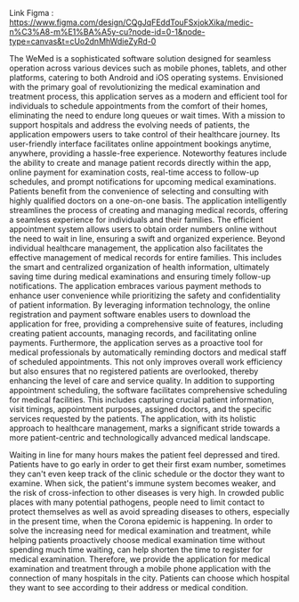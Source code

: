 Link Figma : https://www.figma.com/design/CQgJqFEddTouFSxjokXika/medic-n%C3%A8-m%E1%BA%A5y-cu?node-id=0-1&node-type=canvas&t=cUo2dnMhWdieZyRd-0

The WeMed is a sophisticated software solution designed for seamless operation across various devices such as mobile phones, tablets, and other platforms, catering to both Android and iOS operating systems. Envisioned with the primary goal of revolutionizing the medical examination and treatment process, this application serves as a modern and efficient tool for individuals to schedule appointments from the comfort of their homes, eliminating the need to endure long queues or wait times.
With a mission to support hospitals and address the evolving needs of patients, the application empowers users to take control of their healthcare journey. Its user-friendly interface facilitates online appointment bookings anytime, anywhere, providing a hassle-free experience. Noteworthy features include the ability to create and manage patient records directly within the app, online payment for examination costs, real-time access to follow-up schedules, and prompt notifications for upcoming medical examinations.
Patients benefit from the convenience of selecting and consulting with highly qualified doctors on a one-on-one basis. The application intelligently streamlines the process of creating and managing medical records, offering a seamless experience for individuals and their families. The efficient appointment system allows users to obtain order numbers online without the need to wait in line, ensuring a swift and organized experience.
Beyond individual healthcare management, the application also facilitates the effective management of medical records for entire families. This includes the smart and centralized organization of health information, ultimately saving time during medical examinations and ensuring timely follow-up notifications.
The application embraces various payment methods to enhance user convenience while prioritizing the safety and confidentiality of patient information. By leveraging information technology, the online registration and payment software enables users to download the application for free, providing a comprehensive suite of features, including creating patient accounts, managing records, and facilitating online payments.
Furthermore, the application serves as a proactive tool for medical professionals by automatically reminding doctors and medical staff of scheduled appointments. This not only improves overall work efficiency but also ensures that no registered patients are overlooked, thereby enhancing the level of care and service quality.
In addition to supporting appointment scheduling, the software facilitates comprehensive scheduling for medical facilities. This includes capturing crucial patient information, visit timings, appointment purposes, assigned doctors, and the specific services requested by the patients. The application, with its holistic approach to healthcare management, marks a significant stride towards a more patient-centric and technologically advanced medical landscape.

Waiting in line for many hours makes the patient feel depressed and tired. Patients have to go early in order to get their first exam number, sometimes they can't even keep track of the clinic schedule or the doctor they want to examine. 
When sick, the patient's immune system becomes weaker, and the risk of cross-infection to other diseases is very high. In crowded public places with many potential pathogens, people need to limit contact to protect themselves as well as avoid spreading diseases to others, especially in the present time, when the Corona epidemic is happening.
In order to solve the increasing need for medical examination and treatment, while helping patients proactively choose medical examination time without spending much time waiting, can help shorten the time to register for medical examination. Therefore, we provide the application for medical examination and treatment through a mobile phone application with the connection of many hospitals in the city. Patients can choose which hospital they want to see according to their address or medical condition.


